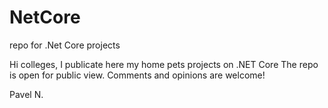 # NetCore
repo for .Net Core projects

Hi colleges,
I publicate here my home pets projects on .NET Core
The repo is open for public view. Comments and opinions are welcome!

Pavel N.
